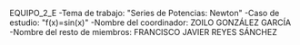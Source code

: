 EQUIPO_2_E
-Tema de trabajo: "Series de Potencias: Newton"
-Caso de estudio: "f(x)=sin(x)"
-Nombre del coordinador: ZOILO GONZÁLEZ GARCÍA
-Nombre del resto de miembros: FRANCISCO JAVIER REYES SÁNCHEZ